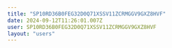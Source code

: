 ```yaml
---
title: "SP10RD36B0FEG32D0Q71XSSV11ZCRMGGV9GXZ8HVF"
date: 2024-09-12T11:26:01.007Z
user: SP10RD36B0FEG32D0Q71XSSV11ZCRMGGV9GXZ8HVF
layout: "users"
---
```

    